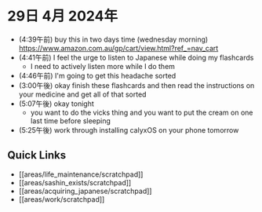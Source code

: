 # 29日 4月 2024年
- (4:39午前) buy this in two days time (wednesday morning) https://www.amazon.com.au/gp/cart/view.html?ref_=nav_cart
- (4:41午前) I feel the urge to listen to Japanese while doing my flashcards
  - I need to actively listen more while I do them
- (4:46午前) I'm going to get this headache sorted
- (3:00午後) okay finish these flashcards and then read the instructions on your medicine and get all of that sorted
- (5:07午後) okay tonight
  - you want to do the vicks thing and you want to put the cream on one last time before sleeping
- (5:25午後) work through installing calyxOS on your phone tomorrow






## Quick Links
- [[areas/life_maintenance/scratchpad]]
- [[areas/sashin_exists/scratchpad]]
- [[areas/acquiring_japanese/scratchpad]]
- [[areas/work/scratchpad]]
